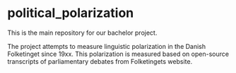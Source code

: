 # political_polarization

This is the main repository for our bachelor project.

The project attempts to measure linguistic polarization in the Danish Folketinget since 19xx. 
This polarization is measured based on open-source transcripts of parliamentary debates from Folketingets website. 


